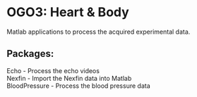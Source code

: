 OGO3: Heart & Body
======

Matlab applications to process the acquired experimental data.

Packages:
------
Echo - Process the echo videos<br>
Nexfin - Import the Nexfin data into Matlab<br>
BloodPressure - Process the blood pressure data<br>
